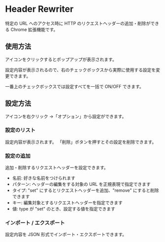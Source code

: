 # Header Rewriter

特定の URL へのアクセス時に HTTP のリクエストヘッダーの追加・削除ができる Chrome 拡張機能です。

## 使用方法

アイコンをクリックするとポップアップが表示されます。

設定内容が表示されるので、右のチェックボックスから実際に使用する設定を変更できます。

一番上のチェックボックスでは設定すべてを一括で ON/OFF できます。

## 設定方法

アイコンを右クリック →「オプション」から設定ができます。

### 設定のリスト

設定内容が表示されます。
「削除」ボタンを押すとその設定を削除できます。

### 設定の追加

追加・削除するリクエストヘッダーを設定できます。

- 名前: 好きな名前をつけられます
- パターン: ヘッダーの編集をする対象の URL を正規表現で指定できます
- タイプ: "set" にするとリクエストヘッダーを追加、"remove" にすると削除できます
- キー: 編集対象とするリクエストヘッダーを指定できます
- 値: type が "set" のとき、設定する値を指定できます

### インポート / エクスポート

設定内容を JSON 形式でインポート・エクスポートできます。
